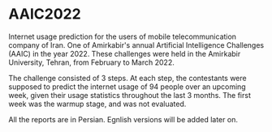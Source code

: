 # AAIC2022
Internet usage prediction for the users of mobile telecommunication company of Iran. One of Amirkabir's annual Artificial Intelligence Challenges (AAIC) in the year 2022. These challenges were held in the Amirkabir University, Tehran, from February to March 2022.

The challenge consisted of 3 steps. At each step, the contestants were supposed to predict the internet usage of 94 people over an upcoming week, given their usage
statistics throughout the last 3 months. The first week was the warmup stage, and was not evaluated.

All the reports are in Persian. Egnlish versions will be added later on.

